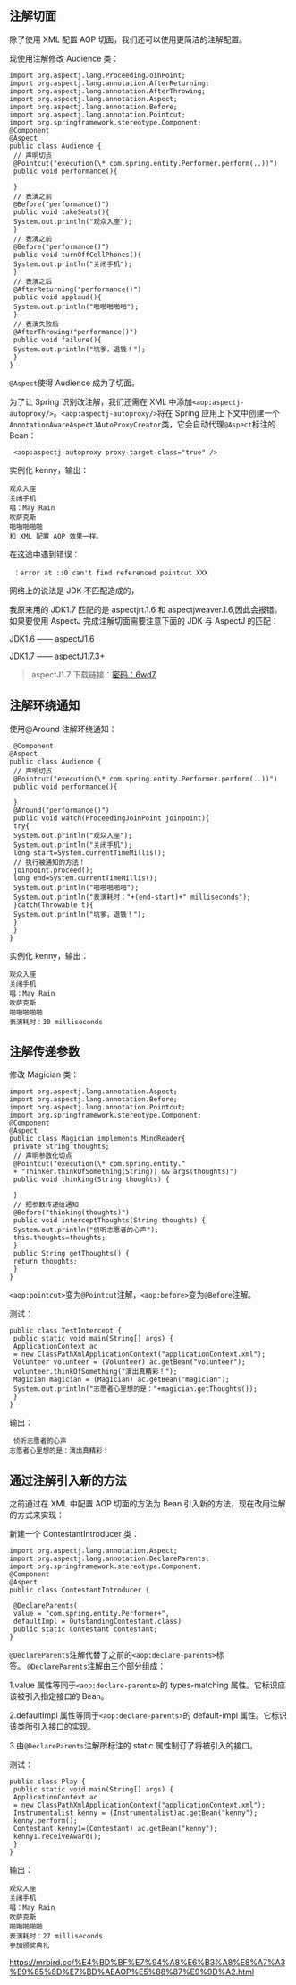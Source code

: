 ## 注解切面

除了使用 XML 配置 AOP 切面，我们还可以使用更简洁的注解配置。

现使用注解修改 Audience 类： 

```
import org.aspectj.lang.ProceedingJoinPoint;
import org.aspectj.lang.annotation.AfterReturning;
import org.aspectj.lang.annotation.AfterThrowing;
import org.aspectj.lang.annotation.Aspect;
import org.aspectj.lang.annotation.Before;
import org.aspectj.lang.annotation.Pointcut;
import org.springframework.stereotype.Component;
@Component
@Aspect
public class Audience {
 // 声明切点
 @Pointcut("execution(\* com.spring.entity.Performer.perform(..))")
 public void performance(){

 }
 // 表演之前
 @Before("performance()")
 public void takeSeats(){
 System.out.println("观众入座");
 }
 // 表演之前
 @Before("performance()")
 public void turnOffCellPhones(){
 System.out.println("关闭手机");
 }
 // 表演之后
 @AfterReturning("performance()")
 public void applaud(){
 System.out.println("啪啪啪啪啪");
 }
 // 表演失败后
 @AfterThrowing("performance()")
 public void failure(){
 System.out.println("坑爹，退钱！");
 }
}
```


`@Aspect`使得 Audience 成为了切面。

为了让 Spring 识别改注解，我们还需在 XML 中添加`<aop:aspectj-autoproxy/>`。`<aop:aspectj-autoproxy/>`将在 Spring 应用上下文中创建一个`AnnotationAwareAspectJAutoProxyCreator`类，它会自动代理`@Aspect`标注的 Bean：


```
 <aop:aspectj-autoproxy proxy-target-class="true" /> 
```


实例化 kenny，输出：


```
观众入座
关闭手机
唱：May Rain
吹萨克斯
啪啪啪啪啪
和 XML 配置 AOP 效果一样。 
```


在这途中遇到错误：


```
 ：error at ::0 can't find referenced pointcut XXX 
```


网络上的说法是 JDK 不匹配造成的，

我原来用的 JDK1.7 匹配的是 aspectjrt.1.6 和 aspectjweaver.1.6,因此会报错。 如果要使用 AspectJ 完成注解切面需要注意下面的 JDK 与 AspectJ 的匹配：

JDK1.6 —— aspectJ1.6

JDK1.7 —— aspectJ1.7.3+

> aspectJ1.7 下载链接：[密码：6wd7](http://pan.baidu.com/s/1pLrlXTD)

## [](https://mrbird.cc/%E4%BD%BF%E7%94%A8%E6%B3%A8%E8%A7%A3%E9%85%8D%E7%BD%AEAOP%E5%88%87%E9%9D%A2.html#%E6%B3%A8%E8%A7%A3%E7%8E%AF%E7%BB%95%E9%80%9A%E7%9F%A5 "注解环绕通知")注解环绕通知

使用@Around 注解环绕通知：

```
 @Component
@Aspect
public class Audience {
 // 声明切点
 @Pointcut("execution(\* com.spring.entity.Performer.perform(..))")
 public void performance(){

 }
 @Around("performance()")
 public void watch(ProceedingJoinPoint joinpoint){
 try{
 System.out.println("观众入座");
 System.out.println("关闭手机");
 long start=System.currentTimeMillis();
 // 执行被通知的方法！
 joinpoint.proceed();
 long end=System.currentTimeMillis();
 System.out.println("啪啪啪啪啪");
 System.out.println("表演耗时："+(end-start)+" milliseconds");
 }catch(Throwable t){
 System.out.println("坑爹，退钱！");
 }
 }
} 
```


实例化 kenny，输出：

```
观众入座
关闭手机
唱：May Rain
吹萨克斯
啪啪啪啪啪
表演耗时：30 milliseconds 
```


## [](https://mrbird.cc/%E4%BD%BF%E7%94%A8%E6%B3%A8%E8%A7%A3%E9%85%8D%E7%BD%AEAOP%E5%88%87%E9%9D%A2.html#%E6%B3%A8%E8%A7%A3%E4%BC%A0%E9%80%92%E5%8F%82%E6%95%B0 "注解传递参数")注解传递参数

修改 Magician 类：

```
import org.aspectj.lang.annotation.Aspect;
import org.aspectj.lang.annotation.Before;
import org.aspectj.lang.annotation.Pointcut;
import org.springframework.stereotype.Component;
@Component
@Aspect
public class Magician implements MindReader{
 private String thoughts;
 // 声明参数化切点
 @Pointcut("execution(\* com.spring.entity."
 + "Thinker.thinkOfSomething(String)) && args(thoughts)")
 public void thinking(String thoughts) {

 }
 // 把参数传递给通知
 @Before("thinking(thoughts)")
 public void interceptThoughts(String thoughts) {
 System.out.println("侦听志愿者的心声");
 this.thoughts=thoughts;
 }
 public String getThoughts() {
 return thoughts;
 }
} 
```


`<aop:pointcut>`变为`@Pointcut`注解，`<aop:before>`变为`@Before`注解。

测试：

```
public class TestIntercept {
 public static void main(String[] args) {
 ApplicationContext ac
 = new ClassPathXmlApplicationContext("applicationContext.xml");
 Volunteer volunteer = (Volunteer) ac.getBean("volunteer");
 volunteer.thinkOfSomething("演出真精彩！");
 Magician magician = (Magician) ac.getBean("magician");
 System.out.println("志愿者心里想的是："+magician.getThoughts());
 }
} 
```


输出：

```
 侦听志愿者的心声
志愿者心里想的是：演出真精彩！ 
```


## [](https://mrbird.cc/%E4%BD%BF%E7%94%A8%E6%B3%A8%E8%A7%A3%E9%85%8D%E7%BD%AEAOP%E5%88%87%E9%9D%A2.html#%E9%80%9A%E8%BF%87%E6%B3%A8%E8%A7%A3%E5%BC%95%E5%85%A5%E6%96%B0%E7%9A%84%E6%96%B9%E6%B3%95 "通过注解引入新的方法")通过注解引入新的方法

之前通过在 XML 中配置 AOP 切面的方法为 Bean 引入新的方法，现在改用注解的方式来实现：

新建一个 ContestantIntroducer 类：

```
import org.aspectj.lang.annotation.Aspect;
import org.aspectj.lang.annotation.DeclareParents;
import org.springframework.stereotype.Component;
@Component
@Aspect
public class ContestantIntroducer {

 @DeclareParents(
 value = "com.spring.entity.Performer+",
 defaultImpl = OutstandingContestant.class)
 public static Contestant contestant;
} 
```


`@DeclareParents`注解代替了之前的`<aop:declare-parents>`标签。 `@DeclareParents`注解由三个部分组成：

1.value 属性等同于`<aop:declare-parents>`的 types-matching 属性。它标识应该被引入指定接口的 Bean。

2.defaultImpl 属性等同于`<aop:declare-parents>`的 default-impl 属性。它标识该类所引入接口的实现。

3.由`@DeclareParents`注解所标注的 static 属性制订了将被引入的接口。

测试：

```
public class Play {
 public static void main(String[] args) {
 ApplicationContext ac
 = new ClassPathXmlApplicationContext("applicationContext.xml");
 Instrumentalist kenny = (Instrumentalist)ac.getBean("kenny");
 kenny.perform();
 Contestant kenny1=(Contestant) ac.getBean("kenny");
 kenny1.receiveAward();
 }
} 
```


输出：

```
观众入座
关闭手机
唱：May Rain
吹萨克斯
啪啪啪啪啪
表演耗时：27 milliseconds
参加颁奖典礼 
```


https://mrbird.cc/%E4%BD%BF%E7%94%A8%E6%B3%A8%E8%A7%A3%E9%85%8D%E7%BD%AEAOP%E5%88%87%E9%9D%A2.html
